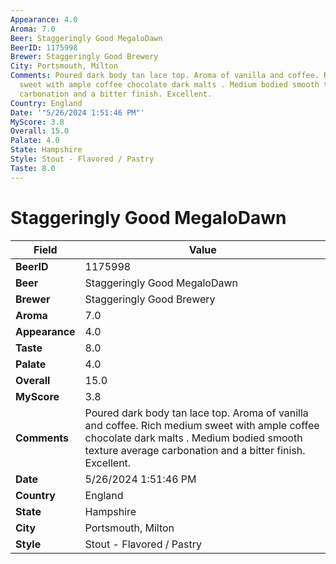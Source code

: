 ```yaml
---
Appearance: 4.0
Aroma: 7.0
Beer: Staggeringly Good MegaloDawn
BeerID: 1175998
Brewer: Staggeringly Good Brewery
City: Portsmouth, Milton
Comments: Poured dark body tan lace top. Aroma of vanilla and coffee. Rich medium
  sweet with ample coffee chocolate dark malts . Medium bodied smooth texture average
  carbonation and a bitter finish. Excellent.
Country: England
Date: '"5/26/2024 1:51:46 PM"'
MyScore: 3.8
Overall: 15.0
Palate: 4.0
State: Hampshire
Style: Stout - Flavored / Pastry
Taste: 8.0
---
```


# Staggeringly Good MegaloDawn

| Field         | Value |
|---------------|-------|
| **BeerID** | 1175998 |
| **Beer** | Staggeringly Good MegaloDawn |
| **Brewer** | Staggeringly Good Brewery |
| **Aroma** | 7.0 |
| **Appearance** | 4.0 |
| **Taste** | 8.0 |
| **Palate** | 4.0 |
| **Overall** | 15.0 |
| **MyScore** | 3.8 |
| **Comments** | Poured dark body tan lace top. Aroma of vanilla and coffee. Rich medium sweet with ample coffee chocolate dark malts . Medium bodied smooth texture average carbonation and a bitter finish. Excellent. |
| **Date** | 5/26/2024 1:51:46 PM |
| **Country** | England |
| **State** | Hampshire |
| **City** | Portsmouth, Milton |
| **Style** | Stout - Flavored / Pastry |
